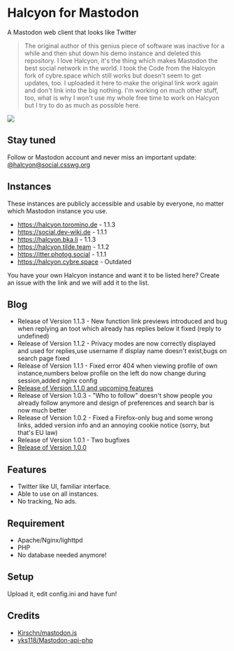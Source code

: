 # Halcyon for Mastodon
A Mastodon web client that looks like Twitter

>The original author of this genius piece of software was inactive for a while and then shut down his demo instance and deleted this repository. I love Halcyon, it's the thing which makes Mastodon the best social network in the world. I took the Code from the Halcyon fork of cybre.space which still works but doesn't seem to get updates, too. I uploaded it here to make the original link work again and don't link into the big nothing. I'm working on much other stuff, too, what is why I won't use my whole free time to work on Halcyon but I try to do as much as possible here.

<img src="https://halcyon.cybre.space/login/assets/images/preview0.png">

## Stay tuned
Follow or Mastodon account and never miss an important update: [@halcyon@social.csswg.org](https://social.csswg.org/@halcyon)

## Instances
These instances are publicly accessible and usable by everyone, no matter which Mastodon instance you use.
- https://halcyon.toromino.de - 1.1.3
- https://social.dev-wiki.de - 1.1.1
- https://halcyon.bka.li - 1.1.3
- https://halcyon.tilde.team - 1.1.2
- https://itter.photog.social - 1.1.1
- https://halcyon.cybre.space - Outdated

You have your own Halcyon instance and want it to be listed here? Create an issue with the link and we will add it to the list.

## Blog
- Release of Version 1.1.3 - New function link previews introduced and bug when replying an toot which already has replies below it fixed (reply to undefined)
- Release of Version 1.1.2 - Privacy modes are now correctly displayed and used for replies,use username if display name doesn't exist,bugs on search page fixed
- Release of Version 1.1.1 - Fixed error 404 when viewing profile of own instance,numbers below profile on the left do now change during session,added nginx config
- [Release of Version 1.1.0 and upcoming features](http://nikisoft.myblog.de/nikisoft/art/11389499/Halcyon-What-we-did-and-what-we-will-do)
- Release of Version 1.0.3 - "Who to follow" doesn't show people you already follow anymore and design of preferences and search bar is now much better
- Release of Version 1.0.2 - Fixed a Firefox-only bug and some wrong links, added version info and an annoying cookie notice (sorry, but that's EU law)
- Release of Version 1.0.1 - Two bugfixes
- [Release of Version 1.0.0](http://nikisoft.myblog.de/nikisoft/art/11264555/The-first-new-Halcyon-release-is-on-Github)

## Features
- Twitter like UI, familiar interface.
- Able to use on all instances.
- No tracking, No ads.

## Requirement
- Apache/Nginx/lighttpd
- PHP
- No database needed anymore!

## Setup
Upload it, edit config.ini and have fun!

## Credits
- [Kirschn/mastodon.js](https://github.com/Kirschn/mastodon.js)
- [yks118/Mastodon-api-php](https://github.com/yks118/Mastodon-api-php)
